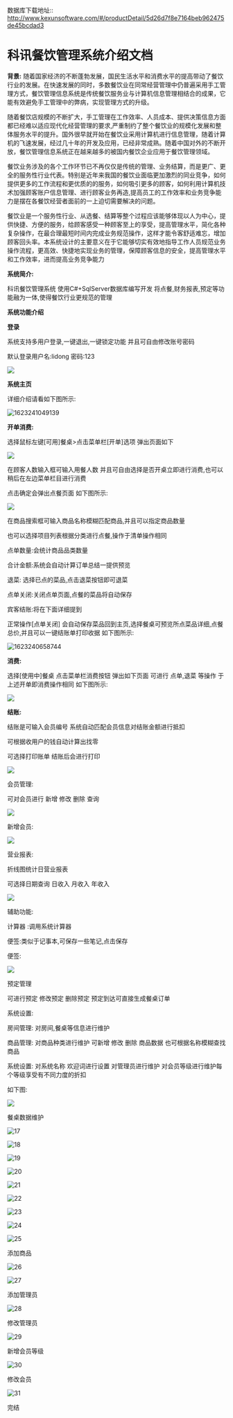 数据库下载地址:: http://www.kexunsoftware.com/#/productDetail/5d26d7f8e7164beb962475de45bcdad3

# 科讯餐饮管理系统介绍文档

**背景:**
		随着国家经济的不断蓬勃发展，国民生活水平和消费水平的提高带动了餐饮行业的发展。在快速发展的同时，多数餐饮业在同常经营管理中仍普遍采用手工管理方式，餐饮管理信息系统是传统餐饮服务业与计算机信息管理相结合的成果，它能有效避免手工管理中的弊病，实现管理方式的升级。

​		随着餐饮店规模的不断扩大，手工管理在工作效率、人员成本、提供决策信息方面都已经难以适应现代化经营管理的要求,严重制约了整个餐饮业的规模化发展和整体服务水平的提升。国外很早就开始在餐饮业采用计算机进行信息管理，随着计算机的飞速发展，经过几十年的开发及应用，已经非常成熟。随着中国对外的不断开放，餐饮管理信息系统正在越来越多的被国内餐饮企业应用于餐饮管理领域。

​		餐饮业务涉及的各个工作环节已不再仅仅是传统的管理、业务结算，而是更广、更全的服务性行业代表。特别是近年来我国的餐饮业面临更加激烈的同业竞争，如何提供更多的工作流程和更优质的的服务，如何吸引更多的顾客，如何利用计算机技术加强顾客账户信息管理、进行顾客业务再造,提高员工的工作效率和业务竞争能力是摆在各餐饮经营者面前的一上迫切需要解决的问题。

​		餐饮业是一个服务性行业、从选餐、结算等整个过程应该能够体现以人为中心，提供快捷、方便的服务，给顾客感受一种顾客至上的享受，提高管理水平，简化各种复杂操作，在最合理最短时间内完成业务规范操作，这样才能令客舒适难忘，增加顾客回头率。本系统设计的主要意义在于它能够切实有效地指导工作人员规范业务操作流程，更高效、快捷地实现业务的管理，保障顾客信息的安全，提高管理水平和工作效率，进而提高业务竞争能力

**系统简介:**

科讯餐饮管理系统 使用C#+SqlServer数据库编写开发 将点餐,财务报表,预定等功能融为一体,使得餐饮行业更规范的管理

**系统功能介绍**

**登录**

系统支持多用户登录,一键退出,一键锁定功能 并且可自由修改账号密码

默认登录用户名:lidong  密码:123

![](images/%E7%99%BB%E5%BD%95-1623239592194.png)



**系统主页**

详细介绍请看如下图所示:

![1623241049139](images/1623241049139.png)



**开单消费:**

选择鼠标左键[可用]餐桌>点击菜单栏[开单]选项 弹出页面如下

![](images/3.png)

在顾客人数输入框可输入用餐人数 并且可自由选择是否开桌立即进行消费,也可以稍后在左边菜单栏目进行消费

点击确定会弹出点餐页面 如下图所示:

![](images/4.png)

在商品搜索框可输入商品名称模糊匹配商品,并且可以指定商品数量

也可以选择项目列表根据分类进行点餐,操作于清单操作相同

点单数量:会统计商品品类数量

合计金额:系统会自动计算订单总结一提供预览

退菜: 选择已点的菜品,点击退菜按钮即可退菜

点单关闭:关闭点单页面,点餐的菜品将自动保存

宾客结账:将在下面详细提到

正常操作[点单关闭] 会自动保存菜品回到主页,选择餐桌可预览所点菜品详细,点餐总价,并且可以一键结账单打印收据 如下图所示:

![1623240658744](images/1623240658744.png)



**消费:**

选择[使用中]餐桌 点击菜单栏消费按钮 弹出如下页面 可进行 点单,退菜 等操作 于上述开单即消费操作相同 如下图所示:

![](images/4-1623241504126.png)



**结账:**

结账是可输入会员编号 系统自动匹配会员信息对结账金额进行抵扣

可根据收用户的钱自动计算出找零

可选择打印账单 结账后会进行打印

![](images/6.png)



会员管理:

可对会员进行 新增  修改  删除  查询

![](images/8.png)

新增会员:

![](images/9.png)

营业报表:

折线图统计日营业报表

可选择日期查询 日收入  月收入  年收入

![](images/12.png)

辅助功能:

计算器 :调用系统计算器

 便签:类似于记事本,可保存一些笔记,点击保存

便签:

![](images/14.png)

预定管理

可进行预定  修改预定  删除预定   预定到达可直接生成餐桌订单



系统设置:

房间管理: 对房间,餐桌等信息进行维护

商品管理: 对商品种类进行维护  可新增  修改  删除  商品数据  也可根据名称模糊查找商品

系统设置:  对系统名称  欢迎词进行设置    对管理员进行维护   对会员等级进行维护每个等级享受有不同力度的折扣

如下图:

![](images/16.png)

餐桌数据维护

![17](images/17.png)

![18](images/18.png)

![19](images/19.png)

![20](images/20.png)

![21](images/21.png)

![22](images/22.png)

![23](images/23.png)

![24](images/24.png)

![25](images/25.png)

添加商品

![26](images/26.png)

![27](images/27.png)

添加管理员

![28](images/28.png)

修改管理员

![29](images/29.png)

新增会员等级

![30](images/30.png)

修改会员

![31](images/31.png)



完结